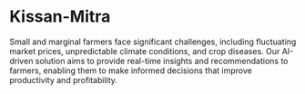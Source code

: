 # Kissan-Mitra
Small and marginal farmers face significant challenges, including fluctuating market prices, unpredictable climate conditions, and crop diseases. Our AI-driven solution aims to provide real-time insights and recommendations to farmers, enabling them to make informed decisions that improve productivity and profitability.

